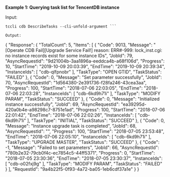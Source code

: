 **Example 1: Querying task list for TencentDB instance**



Input: 

```
tccli cdb DescribeTasks --cli-unfold-argument ```

Output: 
```
{
    "Response": {
        "TotalCount": 5,
        "Items": [
            {
                "Code": 9013,
                "Message": "[Operate CDB Fail][Upgrade Service Fail!] reason: ERR#-999: lock_inst.cgi: no instance records exist for some instance IDs",
                "JobId": 79,
                "AsyncRequestId": "9d21004b-3aa1896a-eeddca4b-a68f106d",
                "Progress": 10,
                "StartTime": "2019-10-09 20:03:39",
                "EndTime": "2019-10-09 20:39:34",
                "InstanceIds": [
                    "cdb-qlfpnobr"
                ],
                "TaskType": "OPEN GTID",
                "TaskStatus": "FAILED"
            },
            {
                "Code": 0,
                "Message": "Set parameter successfully",
                "JobId": 70,
                "AsyncRequestId": "1d564380-2e391736-f28fa246-43cea3aa",
                "Progress": 100,
                "StartTime": "2018-07-06 22:03:05",
                "EndTime": "2018-07-06 22:03:28",
                "InstanceIds": [
                    "cdb-6kd9h71i"
                ],
                "TaskType": "MODIFY PARAM",
                "TaskStatus": "SUCCEED"
            },
            {
                "Code": 0,
                "Message": "Initialized instance successfully",
                "JobId": 69,
                "AsyncRequestId": "ea39295d-420a0b4e-a98298c7-8751e1ad",
                "Progress": 100,
                "StartTime": "2018-07-06 22:01:42",
                "EndTime": "2018-07-06 22:02:26",
                "InstanceIds": [
                    "cdb-6kd9h71i"
                ],
                "TaskType": "INITIAL",
                "TaskStatus": "SUCCEED"
            },
            {
                "Code": 0,
                "Message": "Instance upgrade task is completed",
                "JobId": 68,
                "AsyncRequestId": "",
                "Progress": 100,
                "StartTime": "2018-07-05 23:53:48",
                "EndTime": "2018-07-06 22:05:10",
                "InstanceIds": [
                    "cdb-6kd9h71i"
                ],
                "TaskType": "UPGRADE MASTER",
                "TaskStatus": "SUCCEED"
            },
            {
                "Code": -1,
                "Message": "Failed to set parameters",
                "JobId": 66,
                "AsyncRequestId": "780b2e32-79cb0f4c-ec7854c5-44ff5371",
                "Progress": 0,
                "StartTime": "2018-07-05 23:30:36",
                "EndTime": "2018-07-05 23:30:37",
                "InstanceIds": [
                    "cdb-o02fxj9g"
                ],
                "TaskType": "MODIFY PARAM",
                "TaskStatus": "FAILED"
            }
        ],
        "RequestId": "9a4b22f5-0f93-4a72-ba05-1eb6cdf37a1e"
    }
}
```

